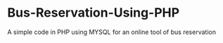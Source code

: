 # Bus-Reservation-Using-PHP
A simple code in PHP using MYSQL for an online tool of bus reservation 
